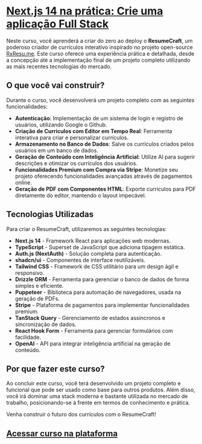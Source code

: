 # [Next.js 14 na prática: Crie uma aplicação Full Stack](https://devbygb.com/courses/next-14-na-pratica-crie-uma-aplicacao-full-stack/details)

Neste curso, você aprenderá a criar do zero ao deploy o **ResumeCraft**, um poderoso criador de currículos interativo inspirado no projeto open-source [RxResu.me](https://rxresu.me/). Este curso oferece uma experiência prática e detalhada, desde a concepção até a implementação final de um projeto completo utilizando as mais recentes tecnologias do mercado.

## O que você vai construir?
Durante o curso, você desenvolverá um projeto completo com as seguintes funcionalidades:

- **Autenticação**: Implementação de um sistema de login e registro de usuários, utilizando Google o Github.
- **Criação de Currículos com Editor em Tempo Real**: Ferramenta interativa para criar e personalizar currículos.
- **Armazenamento no Banco de Dados**: Salve os currículos criados pelos usuários em um banco de dados.
- **Geração de Conteúdo com Inteligência Artificial**: Utilize AI para sugerir descrições e otimizar os currículos dos usuários.
- **Funcionalidades Premium com Compra via Stripe**: Monetize seu projeto oferecendo funcionalidades avançadas através de pagamentos online.
- **Geração de PDF com Componentes HTML**: Exporte currículos para PDF diretamente do editor, mantendo o layout impecável.

## Tecnologias Utilizadas
Para criar o ResumeCraft, utilizaremos as seguintes tecnologias:

- **Next.js 14** - Framework React para aplicações web modernas.
- **TypeScript** - Superset de JavaScript que adiciona tipagem estática.
- **Auth.js (NextAuth)** - Solução completa para autenticação.
- **shadcn/ui** - Componentes de interface reutilizáveis.
- **Tailwind CSS** - Framework de CSS utilitário para um design ágil e responsivo.
- **Drizzle ORM** - Ferramenta para gerenciar o banco de dados de forma simples e eficiente.
- **Puppeteer** - Biblioteca para automação de navegadores, usada na geração de PDFs.
- **Stripe** - Plataforma de pagamentos para implementar funcionalidades premium.
- **TanStack Query** - Gerenciamento de estados assíncronos e sincronização de dados.
- **React Hook Form** - Ferramenta para gerenciar formulários com facilidade.
- **OpenAI** - API para integrar inteligência artificial na geração de conteúdo.

## Por que fazer este curso?
Ao concluir este curso, você terá desenvolvido um projeto completo e funcional que pode ser usado como base para outros produtos. Além disso, você irá dominar uma stack moderna e bastante utilizada no mercado de trabalho, posicionando-se à frente em termos de conhecimento e prática.

Venha construir o futuro dos currículos com o ResumeCraft!

## [Acessar curso na plataforma](https://devbygb.com/courses/next-14-na-pratica-crie-uma-aplicacao-full-stack/details)
